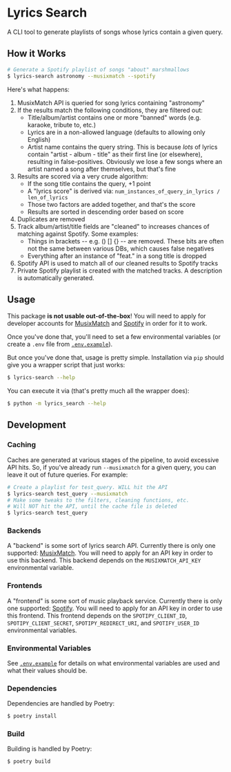 # Lyrics Search

A CLI tool to generate playlists of songs whose lyrics contain a given query.

## How it Works

```sh
# Generate a Spotify playlist of songs "about" marshmallows
$ lyrics-search astronomy --musixmatch --spotify
```

Here's what happens:

1. MusixMatch API is queried for song lyrics containing "astronomy"
1. If the results match the following conditions, they are filtered out:
    * Title/album/artist contains one or more "banned" words (e.g. karaoke, tribute to, etc.)
    * Lyrics are in a non-allowed language (defaults to allowing only English)
    * Artist name contains the query string. This is because _lots_ of lyrics contain "artist - album - title" as their first line (or elsewhere), resulting in false-positives. Obviously we lose a few songs where an artist named a song after themselves, but that's fine
1. Results are scored via a very crude algorithm:
    * If the song title contains the query, +1 point
    * A "lyrics score" is derived via: `num_instances_of_query_in_lyrics / len_of_lyrics`
    * Those two factors are added together, and that's the score
    * Results are sorted in descending order based on score
1. Duplicates are removed
1. Track album/artist/title fields are "cleaned" to increases chances of matching against Spotify. Some examples:
    * Things in brackets -- e.g. () [] {} -- are removed. These bits are often not the same between various DBs, which causes false negatives
    * Everything after an instance of "feat." in a song title is dropped
1. Spotify API is used to match all of our cleaned results to Spotify tracks
1. Private Spotify playlist is created with the matched tracks. A description is automatically generated.

## Usage

This package **is not usable out-of-the-box**! You will need to apply for developer accounts for [MusixMatch](https://developer.musixmatch.com) and [Spotify](https://developer.spotify.com) in order for it to work.

Once you've done that, you'll need to set a few environmental variables (or create a `.env` file from [`.env.example`](./.env.example)).

But once you've done that, usage is pretty simple. Installation via `pip` should give you a wrapper script that just works:

```sh
$ lyrics-search --help
```

You can execute it via (that's pretty much all the wrapper does):

```sh
$ python -m lyrics_search --help
```

## Development

### Caching

Caches are generated at various stages of the pipeline, to avoid excessive API hits. So, if you've already run `--musixmatch` for a given query, you can leave it out of future queries. For example:

```sh
# Create a playlist for test_query. WILL hit the API
$ lyrics-search test_query --musixmatch
# Make some tweaks to the filters, cleaning functions, etc.
# Will NOT hit the API, until the cache file is deleted
$ lyrics-search test_query
```

### Backends

A "backend" is some sort of lyrics search API. Currently there is only one supported: [MusixMatch](https://developer.musixmatch.com). You will need to apply for an API key in order to use this backend. This backend depends on the `MUSIXMATCH_API_KEY` environmental variable.

### Frontends

A "frontend" is some sort of music playback service. Currently there is only one supported: [Spotify](https://developer.spotify.com). You will need to apply for an API key in order to use this frontend. This frontend depends on the `SPOTIPY_CLIENT_ID`, `SPOTIPY_CLIENT_SECRET`, `SPOTIPY_REDIRECT_URI`, and `SPOTIFY_USER_ID` environmental variables.

### Environmental Variables

See [`.env.example`](./.env.example) for details on what environmental variables are used and what their values should be.

### Dependencies

Dependencies are handled by Poetry:

```sh
$ poetry install
```

### Build

Building is handled by Poetry:

```sh
$ poetry build
```
